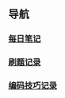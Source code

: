## 导航

### [每日笔记](./daily-note/README.md)

### [刷题记录](./code-problem-practice/summary.md)

### [编码技巧记录](./tips-and-tricks/summary.md)




